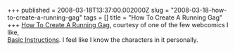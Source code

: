 +++
published = 2008-03-18T13:37:00.002000Z
slug = "2008-03-18-how-to-create-a-running-gag"
tags = []
title = "How To Create A Running Gag"
+++
[How To Create A Running
Gag](http://www.basicinstructions.net/2008/03/how-to-create-running-gag.html),
courtesy of one of the few webcomics I like,  
[Basic Instructions](http://www.basicinstructions.net). I feel like I
know the characters in it personally.
